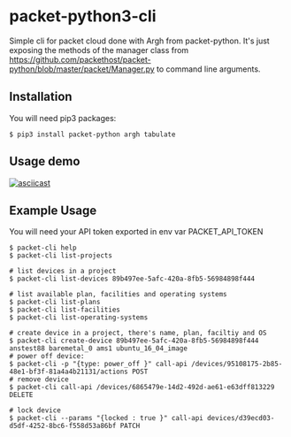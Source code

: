 # packet-python3-cli

Simple cli for packet cloud done with Argh from packet-python. It's just exposing the methods of the manager class from https://github.com/packethost/packet-python/blob/master/packet/Manager.py to command line arguments.

## Installation

You will need pip3 packages:

```
$ pip3 install packet-python argh tabulate
```

## Usage demo

[![asciicast](https://asciinema.org/a/0hrjxjw72tl77mi4i8dhk1f1p.png)](https://asciinema.org/a/0hrjxjw72tl77mi4i8dhk1f1p)

## Example Usage

You will need your API token exported in env var PACKET\_API\_TOKEN

```
$ packet-cli help
$ packet-cli list-projects

# list devices in a project
$ packet-cli list-devices 89b497ee-5afc-420a-8fb5-56984898f444

# list available plan, facilities and operating systems
$ packet-cli list-plans
$ packet-cli list-facilities
$ packet-cli list-operating-systems

# create device in a project, there's name, plan, faciltiy and OS
$ packet-cli create-device 89b497ee-5afc-420a-8fb5-56984898f444 anstest88 baremetal_0 ams1 ubuntu_16_04_image
# power off device:
$ packet-cli -p "{type: power_off }" call-api /devices/95108175-2b85-48e1-bf3f-81a4a4b21131/actions POST
# remove device
$ packet-cli call-api /devices/6865479e-14d2-492d-ae61-e63dff813229 DELETE

# lock device
$ packet-cli --params "{locked : true }" call-api devices/d39ecd03-d5df-4252-8bc6-f558d53a86bf PATCH

```

